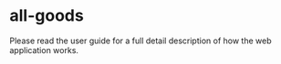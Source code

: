 # all-goods

Please read the user guide for a full detail description of how the web application works.
